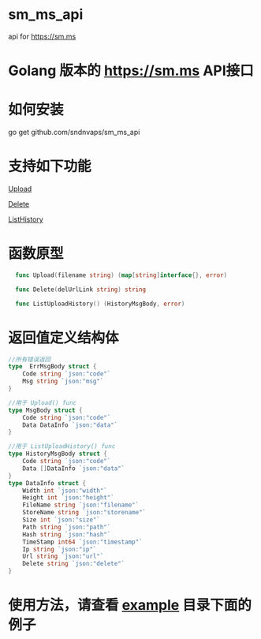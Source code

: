 # sm_ms_api
api for  https://sm.ms

# Golang 版本的 https://sm.ms API接口

# 如何安装 

   go get github.com/sndnvaps/sm_ms_api


# 支持如下功能

 [Upload](example/upload_exp.go)

 [Delete](example/delete_exp.go)

 [ListHistory](example/ListUploadHistory_exp.go)


# 函数原型

```go
  func Upload(filename string) (map[string]interface{}, error)

  func Delete(delUrlLink string) string

  func ListUploadHistory() (HistoryMsgBody, error)
```

# 返回值定义结构体

```go
//所有错误返回
type  ErrMsgBody struct {
	Code string `json:"code"`
	Msg string `json:"msg"`
}

//用于 Upload() func
type MsgBody struct {
	Code string `json:"code"`
	Data DataInfo `json:"data"`
}

//用于 ListUploadHistory() func
type HistoryMsgBody struct {
	Code string `json:"code"`
	Data []DataInfo `json:"data"`
}
type DataInfo struct {
	Width int `json:"width"`
	Height int `json:"height"`
	FileName string `json:"filename"`
	StoreName string `json:"storename"`
	Size int `json:"size"`
	Path string `json:"path"`
	Hash string `json:"hash"`
	TimeStamp int64 `json:"timestamp"`
	Ip string `json:"ip"`
	Url string `json:"url"`
	Delete string `json:"delete"`
}
```

 
# 使用方法，请查看 [example](example) 目录下面的例子
